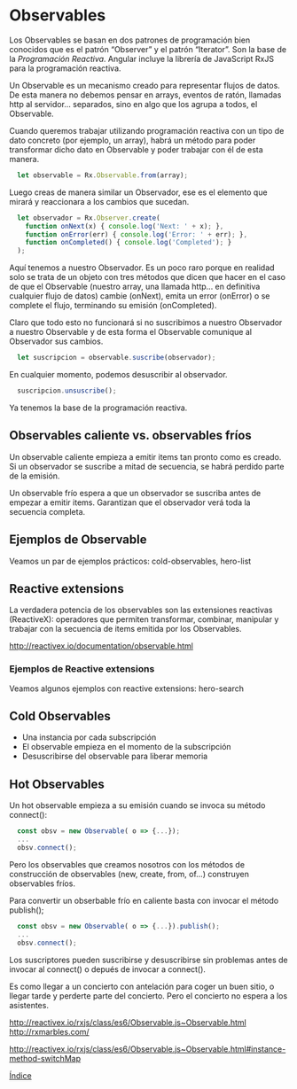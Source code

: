 # Observables

Los Observables se basan en dos patrones de programación bien conocidos que es el patrón “Observer” y el patrón “Iterator”. Son la base de la *Programación Reactiva*. Angular incluye la librería de JavaScript RxJS para la programación reactiva.

 Un Observable es un mecanismo creado para representar flujos de datos. De esta manera no debemos pensar en arrays, eventos de ratón, llamadas http al servidor… separados, sino en algo que los agrupa a todos, el Observable.

 Cuando queremos trabajar utilizando programación reactiva con un tipo de dato concreto (por ejemplo, un array), habrá un método para poder transformar dicho dato en Observable y poder trabajar con él de esta manera.

```javascript
  let observable = Rx.Observable.from(array);
```

Luego creas de manera similar un Observador, ese es el elemento que mirará y reaccionara a los cambios que sucedan. 

```javascript
  let observador = Rx.Observer.create(
    function onNext(x) { console.log('Next: ' + x); }, 
    function onError(err) { console.log('Error: ' + err); }, 
    function onCompleted() { console.log('Completed'); } 
  ); 
```

Aquí tenemos a nuestro Observador. Es un poco raro porque en realidad solo se trata de un objeto con tres métodos que dicen que hacer en el caso de que el Observable (nuestro array, una llamada http... en definitiva cualquier flujo de datos) cambie (onNext), emita un error (onError) o se complete el flujo, terminando su emisión (onCompleted). 

Claro que todo esto no funcionará si no suscribimos a nuestro Observador a nuestro Observable y de esta forma el Observable comunique al Observador sus cambios.

```javascript
  let suscripcion = observable.suscribe(observador);
```

En cualquier momento, podemos desuscribir al observador.

```javascript
  suscripcion.unsuscribe();
```

Ya tenemos la base de la programación reactiva.

## Observables caliente vs. observables fríos

Un observable caliente empieza a emitir items tan pronto como es creado. Si un observador se suscribe a mitad de secuencia, se habrá perdido parte de la emisión.

Un observable frío espera a que un observador se suscriba antes de empezar a emitir items. Garantizan que el observador verá toda la secuencia completa.


## Ejemplos de Observable

Veamos un par de ejemplos prácticos: cold-observables, hero-list


## Reactive extensions

La verdadera potencia de los observables son las extensiones reactivas (ReactiveX): operadores que permiten transformar, combinar, manipular y trabajar con la secuencia de items emitida por los Observables.

http://reactivex.io/documentation/observable.html


### Ejemplos de Reactive extensions

Veamos algunos ejemplos con reactive extensions: hero-search



## Cold Observables
 - Una instancia por cada subscripción
 - El observable empieza en el momento de la subscripción
 - Desuscribirse del observable para liberar memoria

 ## Hot Observables

 Un hot observable empieza a su emisión cuando se invoca su método connect():

```javascript
  const obsv = new Observable( o => {...});
  ...
  obsv.connect();
```

Pero los observables que creamos nosotros con los métodos de construcción de observables (new, create, from, of...) construyen observables fríos. 

Para convertir un obserbable frío en caliente basta con invocar el método publish();

```javascript
  const obsv = new Observable( o => {...}).publish();
  ...
  obsv.connect();
```

Los suscriptores pueden suscribirse y desuscribirse sin problemas antes de invocar al connect() o depués de invocar a connect().

Es como llegar a un concierto con antelación para coger un buen sitio, o llegar tarde y perderte parte del concierto. Pero el concierto no espera a los asistentes.


http://reactivex.io/rxjs/class/es6/Observable.js~Observable.html
http://rxmarbles.com/



http://reactivex.io/rxjs/class/es6/Observable.js~Observable.html#instance-method-switchMap



[Índice](index.md)
